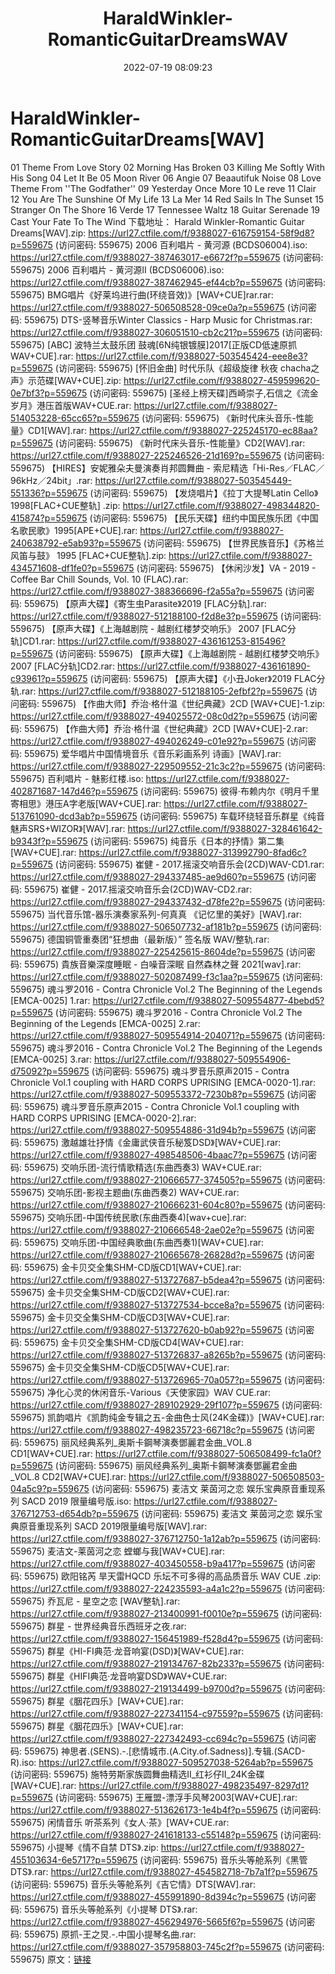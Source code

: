 ﻿---
title: HaraldWinkler-RomanticGuitarDreamsWAV
date: 2022-07-19 08:09:23
categories: 古典音乐、新世纪、纯音雅乐
tags: 纯音雅乐
---
# HaraldWinkler-RomanticGuitarDreams[WAV]

01 Theme From Love
Story
02 Morning Has
Broken
03 Killing Me Softly With His
Song
04 Let It Be
05 Moon River
06 Angie
07 Beaautifuk
Noise
08 Love Theme From ''The
Godfather''
09 Yesterday Once
More
10 Le reve
11 Clair
12 You Are The Sunshine Of My
Life
13 La Mer
14 Red Sails In The
Sunset
15 Stranger On The
Shore
16 Verde
17 Tennessee Waltz
18 Guitar Serenade
19 Cast Your Fate To The
Wind
下载地址：
Harald Winkler-Romantic Guitar Dreams[WAV].zip: https://url27.ctfile.com/f/9388027-616759154-58f9d8?p=559675
(访问密码: 559675)
2006 百利唱片 - 黄河源
(BCDS06004).iso: https://url27.ctfile.com/f/9388027-387463017-e6672f?p=559675
(访问密码: 559675)
2006 百利唱片 - 黄河源II (BCDS06006).iso: https://url27.ctfile.com/f/9388027-387462945-ef44cb?p=559675
(访问密码: 559675)
BMG唱片《好莱坞进行曲(环绕音效)》[WAV+CUE]rar.rar: https://url27.ctfile.com/f/9388027-506508528-09ce0a?p=559675
(访问密码: 559675)
DTS-竖琴音乐Winter Classics - Harp Music for Christmas.rar: https://url27.ctfile.com/f/9388027-306051510-cb2c21?p=559675
(访问密码: 559675)
[ABC] 波特兰太鼓乐团 鼓魂[6N纯银镀膜]2017[正版CD低速原抓WAV+CUE].rar: https://url27.ctfile.com/f/9388027-503545424-eee8e3?p=559675
(访问密码: 559675)
[怀旧金曲] 时代乐队《超级旋律 秋夜 chacha之声》示范碟[WAV+CUE].zip: https://url27.ctfile.com/f/9388027-459599620-0e7bf3?p=559675
(访问密码: 559675)
[圣经上榜天碟]西崎崇子,石信之《流金岁月》港压首版WAV+CUE.rar: https://url27.ctfile.com/f/9388027-514053228-65cc65?p=559675
(访问密码: 559675)
《新时代床头音乐-性能量》CD1[WAV].rar: https://url27.ctfile.com/f/9388027-225245170-ec88aa?p=559675
(访问密码: 559675)
《新时代床头音乐-性能量》CD2[WAV].rar: https://url27.ctfile.com/f/9388027-225246526-21d169?p=559675
(访问密码: 559675)
【HIRES】安妮雅朵夫曼演奏肖邦圆舞曲 - 索尼精选「Hi-Res／FLAC／96kHz／24bit」.rar: https://url27.ctfile.com/f/9388027-503545449-551336?p=559675
(访问密码: 559675)
【发烧唱片】《拉丁大提琴Latin Cello》1998[FLAC+CUE整轨] .zip: https://url27.ctfile.com/f/9388027-498344820-415874?p=559675
(访问密码: 559675)
【民乐天碟】纽约中国民族乐团《中国名歌民歌》1995[APE+CUE].rar: https://url27.ctfile.com/f/9388027-240638792-e5ab93?p=559675
(访问密码: 559675)
【世界民族音乐】《苏格兰风笛与鼓》 1995 [FLAC+CUE整轨].zip: https://url27.ctfile.com/f/9388027-434571608-df1fe0?p=559675
(访问密码: 559675)
【休闲沙发】VA - 2019 - Coffee Bar Chill Sounds, Vol. 10 (FLAC).rar:
https://url27.ctfile.com/f/9388027-388366696-f2a55a?p=559675
(访问密码: 559675)
【原声大碟】《寄生虫Parasite》2019 [FLAC分轨].rar: https://url27.ctfile.com/f/9388027-512188100-f2d8e3?p=559675
(访问密码: 559675)
【原声大碟】《上海越剧院 - 越剧红楼梦交响乐》 2007 [FLAC分轨]CD1.rar: https://url27.ctfile.com/f/9388027-436161253-815496?p=559675
(访问密码: 559675)
【原声大碟】《上海越剧院 - 越剧红楼梦交响乐》 2007 [FLAC分轨]CD2.rar: https://url27.ctfile.com/f/9388027-436161890-c93961?p=559675
(访问密码: 559675)
【原声大碟】《小丑Joker》2019 FLAC分轨.rar: https://url27.ctfile.com/f/9388027-512188105-2efbf2?p=559675
(访问密码: 559675)
【作曲大师】乔治·格什温《世纪典藏》2CD [WAV+CUE]-1.zip: https://url27.ctfile.com/f/9388027-494025572-08c0d2?p=559675
(访问密码: 559675)
【作曲大师】乔治·格什温《世纪典藏》2CD [WAV+CUE]-2.rar: https://url27.ctfile.com/f/9388027-494026249-c01e92?p=559675
(访问密码: 559675)
爱华唱片中国情境音乐《音乐彩画系列 诗画》[WAV].rar: https://url27.ctfile.com/f/9388027-229509552-21c3c2?p=559675
(访问密码: 559675)
百利唱片 - 魅影红楼.iso: https://url27.ctfile.com/f/9388027-402871687-147d46?p=559675
(访问密码: 559675)
彼得·布赖内尔《明月千里寄相思》港压A字老版[WAV+CUE].rar: https://url27.ctfile.com/f/9388027-513761090-dcd3ab?p=559675
(访问密码: 559675)
车载环绕轻音乐群星《纯音魅声SRS+WIZOR》[WAV].rar: https://url27.ctfile.com/f/9388027-328461642-b9343f?p=559675
(访问密码: 559675)
纯音乐《日本的抒情》第二集[WAV+CUE].rar: https://url27.ctfile.com/f/9388027-313992790-8fad6c?p=559675
(访问密码: 559675)
崔健 - 2017.摇滚交响音乐会(2CD)WAV-CD1.rar: https://url27.ctfile.com/f/9388027-294337485-ae9d60?p=559675
(访问密码: 559675)
崔健 - 2017.摇滚交响音乐会(2CD)WAV-CD2.rar: https://url27.ctfile.com/f/9388027-294337432-d78fe2?p=559675
(访问密码: 559675)
当代音乐馆-器乐演奏家系列-何真真 《记忆里的美好》[WAV].rar: https://url27.ctfile.com/f/9388027-506507732-af181b?p=559675
(访问密码: 559675)
德国铜管重奏团“狂想曲（最新版）” 签名版 WAV/整轨.rar: https://url27.ctfile.com/f/9388027-225425615-8604de?p=559675
(访问密码: 559675)
貴族音樂深度睡眠 - 白噪音深眠 自然森林之聲 2021[wav].rar: https://url27.ctfile.com/f/9388027-502087499-f3c1aa?p=559675
(访问密码: 559675)
魂斗罗2016 - Contra Chronicle Vol.2 The Beginning of the Legends
[EMCA-0025] 1.rar: https://url27.ctfile.com/f/9388027-509554877-4bebd5?p=559675
(访问密码: 559675)
魂斗罗2016 - Contra Chronicle Vol.2 The Beginning of the Legends
[EMCA-0025] 2.rar: https://url27.ctfile.com/f/9388027-509554914-204071?p=559675
(访问密码: 559675)
魂斗罗2016 - Contra Chronicle Vol.2 The Beginning of the Legends
[EMCA-0025] 3.rar: https://url27.ctfile.com/f/9388027-509554906-d75092?p=559675
(访问密码: 559675)
魂斗罗音乐原声2015 - Contra Chronicle Vol.1 coupling with HARD CORPS
UPRISING [EMCA-0020-1].rar: https://url27.ctfile.com/f/9388027-509553372-7230b8?p=559675
(访问密码: 559675)
魂斗罗音乐原声2015 - Contra Chronicle Vol.1 coupling with HARD CORPS
UPRISING [EMCA-0020-2].rar: https://url27.ctfile.com/f/9388027-509554886-31d94b?p=559675
(访问密码: 559675)
激越雄壮抒情《金庸武侠音乐秘笈DSD》[WAV+CUE].rar: https://url27.ctfile.com/f/9388027-498548506-4baac7?p=559675
(访问密码: 559675)
交响乐团-流行情歌精选(东曲西奏3) WAV+CUE.rar: https://url27.ctfile.com/f/9388027-210666577-374505?p=559675
(访问密码: 559675)
交响乐团-影视主题曲(东曲西奏2) WAV+CUE.rar: https://url27.ctfile.com/f/9388027-210666231-604c80?p=559675
(访问密码: 559675)
交响乐团-中国传统民歌(东曲西奏4)[wav+cue].rar: https://url27.ctfile.com/f/9388027-210666548-2ae02e?p=559675
(访问密码: 559675)
交响乐团-中国经典歌曲(东曲西奏1)[WAV+CUE].rar: https://url27.ctfile.com/f/9388027-210665678-26828d?p=559675
(访问密码: 559675)
金卡贝交全集SHM-CD版CD1[WAV+CUE].rar: https://url27.ctfile.com/f/9388027-513727687-b5dea4?p=559675
(访问密码: 559675)
金卡贝交全集SHM-CD版CD2[WAV+CUE].rar: https://url27.ctfile.com/f/9388027-513727534-bcce8a?p=559675
(访问密码: 559675)
金卡贝交全集SHM-CD版CD3[WAV+CUE].rar: https://url27.ctfile.com/f/9388027-513727620-b0ab92?p=559675
(访问密码: 559675)
金卡贝交全集SHM-CD版CD4[WAV+CUE].rar: https://url27.ctfile.com/f/9388027-513726837-a8265b?p=559675
(访问密码: 559675)
金卡贝交全集SHM-CD版CD5[WAV+CUE].rar: https://url27.ctfile.com/f/9388027-513726965-70a057?p=559675
(访问密码: 559675)
净化心灵的休闲音乐-Various《天使家园》WAV CUE.rar: https://url27.ctfile.com/f/9388027-289102929-29f107?p=559675
(访问密码: 559675)
凯韵唱片《凯韵纯金专辑之五-金曲色士风(24K金碟)》[WAV+CUE].rar: https://url27.ctfile.com/f/9388027-498235723-66718c?p=559675
(访问密码: 559675)
丽风经典系列_奥斯卡鋼琴演奏鄧麗君金曲_VOL.8 CD1[WAV+CUE].rar: https://url27.ctfile.com/f/9388027-506508499-fc1a0f?p=559675
(访问密码: 559675)
丽风经典系列_奥斯卡鋼琴演奏鄧麗君金曲_VOL.8 CD2[WAV+CUE].rar: https://url27.ctfile.com/f/9388027-506508503-04a5c9?p=559675
(访问密码: 559675)
麦洁文 莱茵河之恋 娱乐宝典原音重现系列 SACD 2019 限量编号版.iso: https://url27.ctfile.com/f/9388027-376712753-d654db?p=559675
(访问密码: 559675)
麦洁文 莱茵河之恋 娱乐宝典原音重现系列 SACD 2019限量编号版[WAV].rar: https://url27.ctfile.com/f/9388027-376712750-1a12ab?p=559675
(访问密码: 559675)
麦洁文-莱茵河之恋 螳螂与我[WAV+CUE].rar: https://url27.ctfile.com/f/9388027-403450558-b9a417?p=559675
(访问密码: 559675)
欧阳铭芮 旱天雷HQCD 乐坛不可多得的高品质音乐 WAV CUE .zip: https://url27.ctfile.com/f/9388027-224235593-a4a1c2?p=559675
(访问密码: 559675)
乔瓦尼 - 星空之恋 [WAV整轨].rar: https://url27.ctfile.com/f/9388027-213400991-f0010e?p=559675
(访问密码: 559675)
群星 - 世界经典音乐西班牙之夜.rar: https://url27.ctfile.com/f/9388027-156451989-f528d4?p=559675
(访问密码: 559675)
群星《HI-FI典范·龙音响宴(DSD)》[WAV+CUE].rar: https://url27.ctfile.com/f/9388027-219134767-82b233?p=559675
(访问密码: 559675)
群星《HIFI典范·龙音响宴DSD》WAV+CUE.rar: https://url27.ctfile.com/f/9388027-219134499-b9700d?p=559675
(访问密码: 559675)
群星《胭花四乐》[WAV+CUE].rar: https://url27.ctfile.com/f/9388027-227341154-c97559?p=559675
(访问密码: 559675)
群星《胭花四乐》[WAV+CUE].rar: https://url27.ctfile.com/f/9388027-227342493-cc694c?p=559675
(访问密码: 559675)
神思者.(SENS).-.[悲情城市.(A.City.of.Sadness)].专辑.(SACD-R).iso: https://url27.ctfile.com/f/9388027-509527038-5264ab?p=559675
(访问密码: 559675)
施特劳斯家族圆舞曲精选II_红衫仔II_24K金碟[WAV+CUE].rar: https://url27.ctfile.com/f/9388027-498235497-8297d1?p=559675
(访问密码: 559675)
王雁盟-漂浮手风琴2003[WAV+CUE].rar: https://url27.ctfile.com/f/9388027-513626173-1e4b4f?p=559675
(访问密码: 559675)
闲情音乐 听茶系列《女人·茶》[WAV+CUE.rar: https://url27.ctfile.com/f/9388027-241618133-c55148?p=559675
(访问密码: 559675)
小提琴《情不自禁 DTS》.zip: https://url27.ctfile.com/f/9388027-455103634-6e5717?p=559675
(访问密码: 559675)
音乐头等舱系列《黑管 DTS》.rar: https://url27.ctfile.com/f/9388027-454582718-7b7a1f?p=559675
(访问密码: 559675)
音乐头等舱系列《吉它情》DTS[WAV].rar: https://url27.ctfile.com/f/9388027-455991890-8d394c?p=559675
(访问密码: 559675)
音乐头等舱系列《小提琴 DTS》.rar: https://url27.ctfile.com/f/9388027-456294976-5665f6?p=559675
(访问密码: 559675)
原抓-王之炅.-.中国小提琴名曲.rar: https://url27.ctfile.com/f/9388027-357958803-745c2f?p=559675
(访问密码: 559675)
原文：[链接](https://blog.sina.com.cn/s/blog_1647c7e7601030yfq.html)